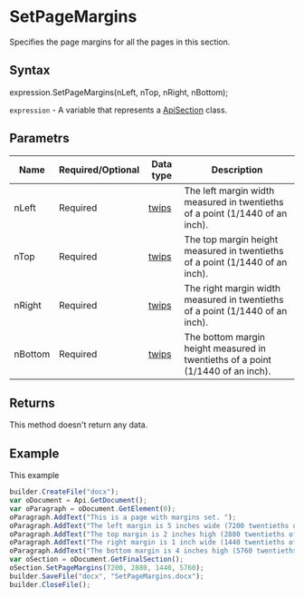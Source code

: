 # SetPageMargins

Specifies the page margins for all the pages in this section.

## Syntax

expression.SetPageMargins(nLeft, nTop, nRight, nBottom);

`expression` - A variable that represents a [ApiSection](../ApiSection.md) class.

## Parametrs

| **Name** | **Required/Optional** | **Data type** | **Description** |
| ------------- | ------------- | ------------- | ------------- |
| nLeft | Required | [twips](../../../Enumerations/twips.md)  | The left margin width measured in twentieths of a point (1/1440 of an inch). |
| nTop | Required | [twips](../../../Enumerations/twips.md)  | The top margin height measured in twentieths of a point (1/1440 of an inch). |
| nRight | Required | [twips](../../../Enumerations/twips.md)  | The right margin width measured in twentieths of a point (1/1440 of an inch). |
| nBottom | Required | [twips](../../../Enumerations/twips.md)  | The bottom margin height measured in twentieths of a point (1/1440 of an inch). |

## Returns

This method doesn't return any data.

## Example

This example

```javascript
builder.CreateFile("docx");
var oDocument = Api.GetDocument();
var oParagraph = oDocument.GetElement(0);
oParagraph.AddText("This is a page with margins set. ");
oParagraph.AddText("The left margin is 5 inches wide (7200 twentieths of a point). ");
oParagraph.AddText("The top margin is 2 inches high (2880 twentieths of a point). ");
oParagraph.AddText("The right margin is 1 inch wide (1440 twentieths of a point). ");
oParagraph.AddText("The bottom margin is 4 inches high (5760 twentieths of a point). ");
var oSection = oDocument.GetFinalSection();
oSection.SetPageMargins(7200, 2880, 1440, 5760);
builder.SaveFile("docx", "SetPageMargins.docx");
builder.CloseFile();
```